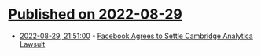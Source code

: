 # [Published on 2022-08-29](index.md)

* [2022-08-29, 21:51:00](https://soylentnews.org/article.pl?sid=22/08/28/1850203&from=rss) - [Facebook Agrees to Settle Cambridge Analytica Lawsuit](https://soylentnews.org/article.pl?sid=22/08/28/1850203&from=rss)
